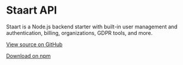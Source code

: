 # Staart API

Staart is a Node.js backend starter with built-in user management and authentication, billing, organizations, GDPR tools, and more.

[View source on GitHub](https://github.com/staart/api)

[Download on npm](https://npmjs.com/package/@staart/manager)
